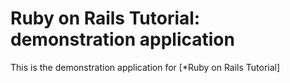 # Ruby on Rails Tutorial: demonstration application

This is the demonstration application for [*Ruby on Rails Tutorial]
